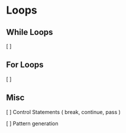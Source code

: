 # Loops

## While Loops

[ ] 

## For Loops

[ ] 

## Misc

[ ] Control Statements ( break, continue, pass )

[ ] Pattern generation